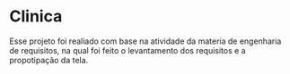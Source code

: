 # Clinica
Esse projeto foi realiado com base na atividade da materia de engenharia de requisitos, na qual foi feito o levantamento dos requisitos e a propotipação da tela.
